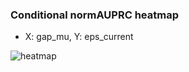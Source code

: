 ### Conditional normAUPRC heatmap

- X: gap_mu, Y: eps_current

![heatmap](/home/elicer/project_0814_2/results/20250818-182300/holdout/conditional_heatmap_gap_mu_vs_eps_current.png)
